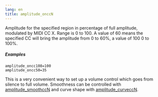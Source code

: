 ```yaml
---
lang: en
title: amplitude_onccN
---
```

Amplitude for the specified region in percentage of full amplitude, modulated by
MIDI CC X. Range is 0 to 100. A value of 60 means the specified CC will bring
the amplitude from 0 to 60%, a value of 100 0 to 100%.

##### Examples

```
amplitude_oncc108=100
amplitude_oncc50=35
```

This is a very convenient way to set up a volume control which goes from silence
to full volume. Smoothness can be controlled with [amplitude_smoothccN](amplitude_smoothccN)
and curve shape with [amplitude_curveccN](amplitude_curveccN).

